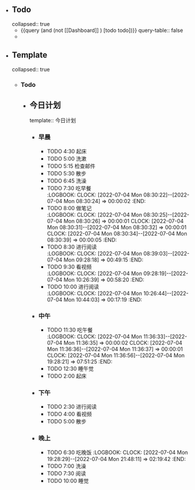 - ## Todo
  collapsed:: true
	- {{query (and (not [[Dashboard]] ) [todo todo])}}
	  query-table:: false
	-
- ## Template
  collapsed:: true
	- ### Todo
		- ## 今日计划  
		  template:: 今日计划
			- ### 早晨
				- TODO 4:30 起床
				- TODO 5:00 洗漱
				- TODO 5:15 检查邮件
				- TODO 5:30 散步
				- TODO 6:45 洗澡
				- TODO 7:30 吃早餐  
				  :LOGBOOK:
				  CLOCK: [2022-07-04 Mon 08:30:22]--[2022-07-04 Mon 08:30:24] =>  00:00:02
				  :END:
				- TODO 8:00 做笔记  
				  :LOGBOOK:
				  CLOCK: [2022-07-04 Mon 08:30:25]--[2022-07-04 Mon 08:30:26] =>  00:00:01
				  CLOCK: [2022-07-04 Mon 08:30:31]--[2022-07-04 Mon 08:30:32] =>  00:00:01
				  CLOCK: [2022-07-04 Mon 08:30:34]--[2022-07-04 Mon 08:30:39] =>  00:00:05
				  :END:
				- TODO 8:30 进行阅读  
				  :LOGBOOK:
				  CLOCK: [2022-07-04 Mon 08:39:03]--[2022-07-04 Mon 09:28:18] =>  00:49:15
				  :END:
				- TODO 9:30 看视频  
				  :LOGBOOK:
				  CLOCK: [2022-07-04 Mon 09:28:19]--[2022-07-04 Mon 10:26:39] =>  00:58:20
				  :END:
				- TODO 10:00 进行阅读  
				  :LOGBOOK:
				  CLOCK: [2022-07-04 Mon 10:26:44]--[2022-07-04 Mon 10:44:03] =>  00:17:19
				  :END:
			- ### 中午
				- TODO 11:30 吃午餐  
				  :LOGBOOK:
				  CLOCK: [2022-07-04 Mon 11:36:33]--[2022-07-04 Mon 11:36:35] =>  00:00:02
				  CLOCK: [2022-07-04 Mon 11:36:36]--[2022-07-04 Mon 11:36:37] =>  00:00:01
				  CLOCK: [2022-07-04 Mon 11:36:56]--[2022-07-04 Mon 19:28:21] =>  07:51:25
				  :END:
				- TODO 12:30 睡午觉
				- TODO 2:00 起床
			- ### 下午
				- TODO 2:30 进行阅读
				- TODO 4:00 看视频
				- TODO 5:00 散步
			- ### 晚上
				- TODO 6:30 吃晚饭
				  :LOGBOOK:
				  CLOCK: [2022-07-04 Mon 19:28:29]--[2022-07-04 Mon 21:48:11] =>  02:19:42
				  :END:
				- TODO 7:00 洗澡
				- TODO 7:30 阅读
				- TODO 10:00 睡觉